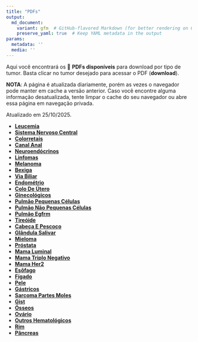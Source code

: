 ```yaml
---
title: "PDFs"
output: 
  md_document:
    variant: gfm  # GitHub-flavored Markdown (for better rendering on GitHub)
    preserve_yaml: true  # Keep YAML metadata in the output
params:
  metadata: ''
  media: ''
---
```


<script async src="https://scripts.simpleanalyticscdn.com/latest.js"></script>

Aqui você encontrará os 📝 **PDFs disponíveis** para download por tipo
de tumor. Basta clicar no tumor desejado para acessar o PDF
(**download**).

**NOTA**: A página é atualizada diariamente, porém as vezes o navegador
pode manter em cache a versão anterior. Caso você encontre alguma
informação desatualizada, tente limpar o cache do seu navegador ou abre
essa página em navegação privada.

Atualizado em 25/10/2025.

- [**Leucemia**](https://coeoralmeds-e768.restdb.io/media/68fc5dc80d20f72500042703?download=true)
- [**Sistema Nervoso
  Central**](https://coeoralmeds-e768.restdb.io/media/68fc5dc90d20f72500042706?download=true)
- [**Colorretais**](https://coeoralmeds-e768.restdb.io/media/68fc5dcc0d20f7250004270c?download=true)
- [**Canal
  Anal**](https://coeoralmeds-e768.restdb.io/media/68fc5dcd0d20f7250004270d?download=true)
- [**Neuroendócrinos**](https://coeoralmeds-e768.restdb.io/media/68fc5dce0d20f72500042710?download=true)
- [**Linfomas**](https://coeoralmeds-e768.restdb.io/media/68fc5dd00d20f72500042712?download=true)
- [**Melanoma**](https://coeoralmeds-e768.restdb.io/media/68fc5dd10d20f72500042714?download=true)
- [**Bexiga**](https://coeoralmeds-e768.restdb.io/media/68fc5dd20d20f72500042716?download=true)
- [**Via
  Biliar**](https://coeoralmeds-e768.restdb.io/media/68fc5dd30d20f72500042717?download=true)
- [**Endométrio**](https://coeoralmeds-e768.restdb.io/media/68fc5dd50d20f7250004271a?download=true)
- [**Colo De
  Útero**](https://coeoralmeds-e768.restdb.io/media/68fc5dd70d20f7250004271c?download=true)
- [**Ginecológicos**](https://coeoralmeds-e768.restdb.io/media/68fc5dd80d20f7250004271e?download=true)
- [**Pulmão Pequenas
  Células**](https://coeoralmeds-e768.restdb.io/media/68fc5dd90d20f72500042720?download=true)
- [**Pulmão Não Pequenas
  Células**](https://coeoralmeds-e768.restdb.io/media/68fc5dda0d20f72500042721?download=true)
- [**Pulmão
  Egfrm**](https://coeoralmeds-e768.restdb.io/media/68fc5ddb0d20f72500042723?download=true)
- [**Tireóide**](https://coeoralmeds-e768.restdb.io/media/68fc5dde0d20f72500042727?download=true)
- [**Cabeça E
  Pescoço**](https://coeoralmeds-e768.restdb.io/media/68fc5ddf0d20f72500042729?download=true)
- [**Glândula
  Salivar**](https://coeoralmeds-e768.restdb.io/media/68fc5de00d20f7250004272b?download=true)
- [**Mieloma**](https://coeoralmeds-e768.restdb.io/media/68fc5de10d20f7250004272d?download=true)
- [**Próstata**](https://coeoralmeds-e768.restdb.io/media/68fc5de20d20f7250004272f?download=true)
- [**Mama
  Luminal**](https://coeoralmeds-e768.restdb.io/media/68fc5de50d20f72500042734?download=true)
- [**Mama Triplo
  Negativo**](https://coeoralmeds-e768.restdb.io/media/68fc5de60d20f72500042736?download=true)
- [**Mama
  Her2**](https://coeoralmeds-e768.restdb.io/media/68fc5de70d20f72500042738?download=true)
- [**Esôfago**](https://coeoralmeds-e768.restdb.io/media/68fc5de80d20f7250004273a?download=true)
- [**Fígado**](https://coeoralmeds-e768.restdb.io/media/68fc5dea0d20f7250004273b?download=true)
- [**Pele**](https://coeoralmeds-e768.restdb.io/media/68fc5deb0d20f7250004273d?download=true)
- [**Gástricos**](https://coeoralmeds-e768.restdb.io/media/68fc5dec0d20f7250004273f?download=true)
- [**Sarcoma Partes
  Moles**](https://coeoralmeds-e768.restdb.io/media/68fc5ded0d20f72500042741?download=true)
- [**Gist**](https://coeoralmeds-e768.restdb.io/media/68fc5def0d20f72500042743?download=true)
- [**Ósseos**](https://coeoralmeds-e768.restdb.io/media/68fc5df00d20f72500042746?download=true)
- [**Ovário**](https://coeoralmeds-e768.restdb.io/media/68fc5df10d20f72500042747?download=true)
- [**Outros
  Hematológicos**](https://coeoralmeds-e768.restdb.io/media/68fc5df30d20f7250004274a?download=true)
- [**Rim**](https://coeoralmeds-e768.restdb.io/media/68fc5df40d20f7250004274c?download=true)
- [**Pâncreas**](https://coeoralmeds-e768.restdb.io/media/68fc5df50d20f7250004274e?download=true)
